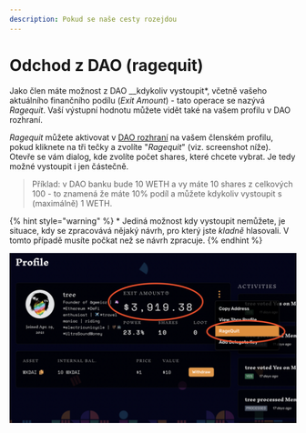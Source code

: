```yaml
---
description: Pokud se naše cesty rozejdou
---
```


# Odchod z DAO \(ragequit\)

Jako člen máte možnost z DAO __kdykoliv vystoupit\*, včetně vašeho aktuálního finančního podílu \(_Exit Amount_\) - tato operace se nazývá _Ragequit_. Vaší výstupní hodnotu můžete vidět také na vašem profilu v DAO rozhraní.

_Ragequit_ můžete aktivovat v [DAO rozhraní](https://app.daohaus.club/dao/0x64/0xf762ace2c215fdad031b33c656982718c4084786) na vašem členském profilu, pokud kliknete na tři tečky a zvolíte "_Ragequit_" \(viz. screenshot níže\). Otevře se vám dialog, kde zvolíte počet shares, které chcete vybrat. Je tedy možné vystoupit i jen částečně.

> Příklad: v DAO banku bude 10 WETH a vy máte 10 shares z celkových 100 - to znamená že máte 10% podíl a můžete kdykoliv vystoupit s \(maximálně\) 1 WETH.

{% hint style="warning" %}
\* Jediná možnost kdy vystoupit nemůžete, je situace, kdy se zpracovává nějaký návrh, pro který jste _kladně_ hlasovali. V tomto případě musíte počkat než se návrh zpracuje.
{% endhint %}

![Va&#x161;e v&#xFD;stupn&#xED; hodnota a jak aktivovat Ragequit](../.gitbook/assets/ragequit-screen.png)

